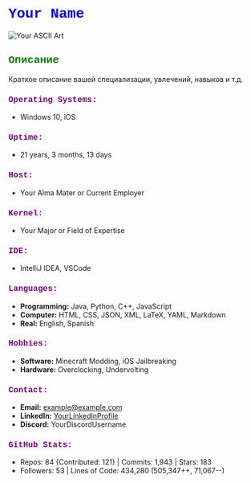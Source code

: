 # <span style="color:blue; font-family:'Courier New';">Your Name</span>

![Your ASCII Art](URL_к_вашему_ASCII_art)

## <span style="color:green; font-family:'Courier New';">Описание</span>

Краткое описание вашей специализации, увлечений, навыков и т.д.

### <span style="color:purple; font-family:'Courier New';">Operating Systems:</span>
- Windows 10, iOS

### <span style="color:purple; font-family:'Courier New';">Uptime:</span>
- 21 years, 3 months, 13 days

### <span style="color:purple; font-family:'Courier New';">Host:</span>
- Your Alma Mater or Current Employer

### <span style="color:purple; font-family:'Courier New';">Kernel:</span>
- Your Major or Field of Expertise

### <span style="color:purple; font-family:'Courier New';">IDE:</span>
- IntelliJ IDEA, VSCode

### <span style="color:purple; font-family:'Courier New';">Languages:</span>
- **Programming:** Java, Python, C++, JavaScript
- **Computer:** HTML, CSS, JSON, XML, LaTeX, YAML, Markdown
- **Real:** English, Spanish

### <span style="color:purple; font-family:'Courier New';">Hobbies:</span>
- **Software:** Minecraft Modding, iOS Jailbreaking
- **Hardware:** Overclocking, Undervolting

### <span style="color:purple; font-family:'Courier New';">Contact:</span>
- **Email:** example@example.com
- **LinkedIn:** [YourLinkedInProfile](https://linkedin.com/in/yourprofile)
- **Discord:** YourDiscordUsername

### <span style="color:purple; font-family:'Courier New';">GitHub Stats:</span>
- Repos: 84 {Contributed: 121} | Commits: 1,943 | Stars: 183
- Followers: 53 | Lines of Code: 434,280 (505,347++, 71,067--)

